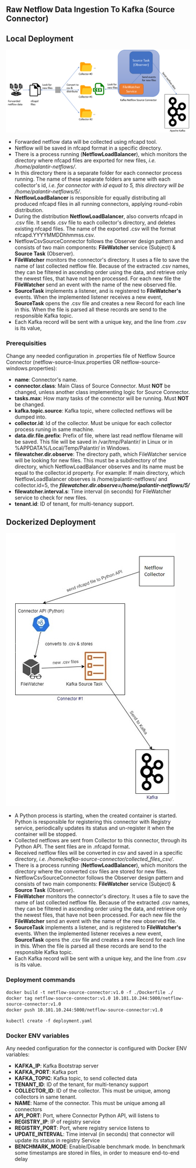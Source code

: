 ## Raw Netflow Data Ingestion To Kafka (Source Connector)

## Local Deployment

![](images/ingestion.png)

- Forwarded netflow data will be collected using nfcapd tool.
- Netflow will be saved in nfcapd format in a specific directory.
- There is a process running (**NetflowLoadBalancer**), which monitors the directory where nfcapd files are exported for
  new files, *i.e. /home/palantir-netflows/*.
- In this directory there is a separate folder for each connector process running. The name of these separate folders
  are same with each collector's id, *i.e. for connector with id equal to 5, this directory will be
  /home/palantir-netflows/5/*.
- **NetflowLoadBalancer** is responsible for equally distributing all produced nfcapd files in all running connectors,
  applying round-robin distribution.
- During the distribution **NetflowLoadBalancer**, also converts nfcapd in .csv file. It sends .csv file to each
  collector's directory, and deletes existing nfcapd files. The name of the exported .csv will the format
  nfcapd.YYYYMMDDhhmmss.csv.
- NetflowCsvSourceConnector follows the Observer design pattern and consists of two main components: **FileWatcher**
  service (Subject) & **Source Task** (Observer).
- **FileWatcher** monitors the connector's directory. It uses a file to save the name of last collected netflow file.
  Because of the extracted .csv names, they can be filtered in ascending order using the data, and retrieve only the
  newest files, that have not been processed. For each new file the **FileWatcher** send an event with the name of the
  new observed file.
- **SourceTask** implements a listener, and is registered to **FileWatcher's** events. When the implemented listener
  receives a new event, **SourceTask** opens the .csv file and creates a new Record for each line in this. When the file
  is parsed all these records are send to the responsible Kafka topic.
- Each Kafka record will be sent with a unique key, and the line from .csv is its value,

### Prerequisities

Change any needed configuration in .properties file of Netflow Source Connector (netflow-source-linux.properties OR
netflow-source-windows.properties):

- **name**: Connector's name.
- **connector.class**: Main Class of Source Connector. Must **NOT** be changed, unless another class implementing logic
  for Source Connector.
- **tasks.max**: How many tasks of the connector will be running. Must **NOT** be changed.
- **kafka.topic.source**: Kafka topic, where collected netflows will be dumped into.
- **collector.id**: Id of the collector. Must be unique for each collector process runing in same machine.
- **data.dir.file.prefix**: Prefix of file, where last read netflow filename will be saved. This file will be saved in
  /var/tmp/Palantir/ in Linux or in %APPDATA%/Local/Temp/Palantir/ in Windows.
- **filewatcher.dir.observe**: The directory path, which FileWatcher service will be looking for new files. This must be
  a subdirectory of the directory, which NetflowLoadBalancer observes and its name must be equal to the collector.id
  property. For example: If main directory, which NetflowLoadBalancer observes is /home/palantir-netflows/ and
  collector.id=5, the ***filewatcher.dir.observe=/home/palantir-netflows/5/***
- **filewatcher.interval.s**: Time interval (in seconds) for FileWatcher service to check for new files.
- **tenant.id**: ID of tenant, for multi-tenancy support.

## Dockerized Deployment

![](images/ingestion-dockerized.jpg)

- A Python process is starting, when the created container is started. Python is responsible for registering this
  connector with Registry service, periodically updates its status and un-register it when the container will be
  stopped.
- Collected netflows are sent from Collector to this connector, through its Python API. The sent files are in .nfcapd
  format.
- Received netflow files will be converted in csv and saved in a specific directory, *i.e.
  /home/kafka-source-connector/collected_files_csv/*.
- There is a process running (**NetflowLoadBalancer**), which monitors the directory where the converted csv files are
  stored for new files.
- NetflowCsvSourceConnector follows the Observer design pattern and consists of two main components: **FileWatcher**
  service (Subject) & **Source Task** (Observer).
- **FileWatcher** monitors the connector's directory. It uses a file to save the name of last collected netflow file.
  Because of the extracted .csv names, they can be filtered in ascending order using the data, and retrieve only the
  newest files, that have not been processed. For each new file the **FileWatcher** send an event with the name of the
  new observed file.
- **SourceTask** implements a listener, and is registered to **FileWatcher's** events. When the implemented listener
  receives a new event, **SourceTask** opens the .csv file and creates a new Record for each line in this. When the file
  is parsed all these records are send to the responsible Kafka topic.
- Each Kafka record will be sent with a unique key, and the line from .csv is its value.

### Deployment commands

```
docker build -t netflow-source-connector:v1.0 -f ./Dockerfile ./
docker tag netflow-source-connector:v1.0 10.101.10.244:5000/netflow-source-connector:v1.0
docker push 10.101.10.244:5000/netflow-source-connector:v1.0
```

```
kubectl create -f deployment.yaml
```

### Docker ENV variables

Any needed configuration for the connector is configured with Docker ENV variables:

- **KAFKA_IP**: Kafka Bootstrap server
- **KAFKA_PORT**: Kafka port
- **KAFKA_TOPIC**: Kafka topic, to send collected data
- **TENANT_ID**: ID of the tenant, for multi-tenancy support
- **COLLECTOR_ID**: ID of the collector. This must be unique, among collectors in same tenant.
- **NAME**: Name of the connector. This must be unique among all connectors
- **API_PORT**: Port, where Connector Python API, will listens to
- **REGISTRY_IP**: IP of registry service
- **REGISTRY_PORT**: Port, where registry service listens to
- **UPDATE_INTERVAL**: Time interval (in seconds) that connector will update its status in registry Service
- **BENCHMARK_MODE**: Enable/Disable benchmark mode. In benchmark some timestamps are stored in files, in order to measure end-to-end delay